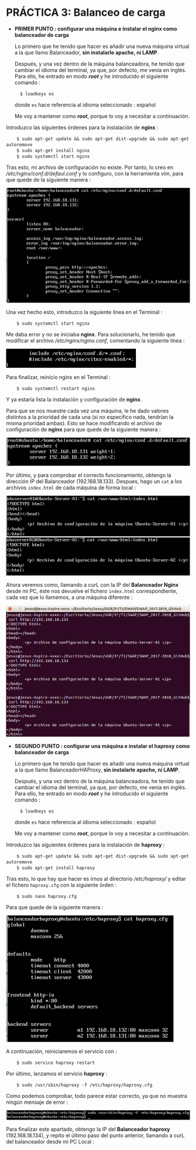 # PRÁCTICA 3: Balanceo de carga


* **PRIMER PUNTO : configurar una máquina e instalar el nginx como balanceador de carga**

	Lo primero que he tenido que hacer es añadir una nueva máquina virtual a la que llamo Balanceador, **sin instalarle apache, ni LAMP**.
																																																																																																																																																																						
	Después, y una vez dentro de la máquina balanceadora, he tenido que cambiar el idioma del terminal, ya que, por defecto, me venía en inglés. 
Para ello, he entrado en modo **_root_** y he introducido el siguiente comando : 

		$ loadkeys es

		
	donde `es` hace referencia al idioma seleccionado : español

	Me voy a mantener como **_root_**, porque lo voy a necesitar a continuación.



Introduzco las siguientes órdenes para la instalación de **nginx** :

		$ sudo apt-get update && sudo apt-get dist-upgrade && sudo apt-get autoremove
		$ sudo apt-get install nginx
		$ sudo systemctl start nginx

Tras esto, mi archivo de configuración no existe. Por tanto, lo creo en _/etc/nginx/conf.d/defaul.conf_ y lo configuro, con la herramienta _vim_, para que quede de la siguiente manera : 

![](https://github.com/Jesus715/SWAP_2017-2018/blob/master/P3/defaultconf_nginx.png) 

Una vez hecho esto, introduzco la siguiente línea en el Terminal : 

		$ sudo systemctl start nginx
		
Me daba error y no se iniciaba **nginx**. Para solucionarlo, he tenido que modificar el archivo _/etc/nginx/nginx.conf_, comentando la siguiente línea : 

![](https://github.com/Jesus715/SWAP_2017-2018/blob/master/P3/nginxconfcomentada.png) 
	
Para finalizar, reinicio nginx en el Terminal :

		$ sudo systemctl restart nginx

Y ya estaría lista la instalación y configuración de **nginx**.

Para que se nos muestre cada vez una máquina, le he dado valores distintos a la prioridad de cada una (si no especifico nada, tendrían la misma prioridad ambas). Esto se hace modificando el archivo de configuración de **nginx** para que quede de la siguiente manera : 

![](https://github.com/Jesus715/SWAP_2017-2018/blob/master/P3/defaultnginxPESOS.png) 

Por último, y para comprobar el correcto funcionamiento, obtengo la dirección IP del Balanceador (192.168.18.133). 
Despues, hago un `cat` a los archivos `index.html` de cada máquina de forma local : 

![](https://github.com/Jesus715/SWAP_2017-2018/blob/master/P3/ubuserver01-index.png) 
![](https://github.com/Jesus715/SWAP_2017-2018/blob/master/P3/ubuserver02-index.png) 

Ahora veremos como, llamando a curL con  la IP del **Balanceador Nginx** desde mi PC, éste nos devuelve el fichero `index.html` correspondiente, cada vez que lo llamemos, a una máquina diferente :

![](https://github.com/Jesus715/SWAP_2017-2018/blob/master/P3/curl-al-BalanceadorNginx.png) 


* **SEGUNDO PUNTO : configurar una máquina e instalar el haproxy como balanceador de carga**

	Lo primero que he tenido que hacer es añadir una nueva máquina virtual a la que llamo BalanceadorHAProxy, **sin instalarle apache, ni LAMP**.
																																																																																																																																																																						
	Después, y una vez dentro de la máquina balanceadora, he tenido que cambiar el idioma del terminal, ya que, por defecto, me venía en inglés. 
Para ello, he entrado en modo **_root_** y he introducido el siguiente comando : 

		$ loadkeys es

		
	donde `es` hace referencia al idioma seleccionado : español

	Me voy a mantener como **_root_**, porque lo voy a necesitar a continuación.

Introduzco las siguientes órdenes para la instalación de **haproxy** :

		$ sudo apt-get update && sudo apt-get dist-upgrade && sudo apt-get autoremove
		$ sudo apt-get install haproxy
	
Tras esto, lo que hay que hacer es irnos al directorio _/etc/haproxy/_ y editar el fichero `haproxy.cfg` con la siguiente órden :

		$ sudo nano haproxy.cfg

Para que quede de la siguiente manera : 

![](https://github.com/Jesus715/SWAP_2017-2018/blob/master/P3/configuracionHaproxy.png) 

A continuación, reiniciaremos el servicio con :

		$ sudo service haproxy restart
		
Por último, lanzamos el servicio **haproxy** : 

		$ sudo /usr/sbin/haproxy -f /etc/haproxy/haproxy.cfg
		
Como podemos comprobar, todo parece estar correcto, ya que no muestra ningún mensaje de error :

![](https://github.com/Jesus715/SWAP_2017-2018/blob/master/P3/NOerrorHaproxy.png) 

Para finalizar este apartado, obtengo la IP del **Balanceador haproxy** (192.168.18.134), y repito el último paso del punto anterior, llamando a curL del balanceador desde mi PC Local :

